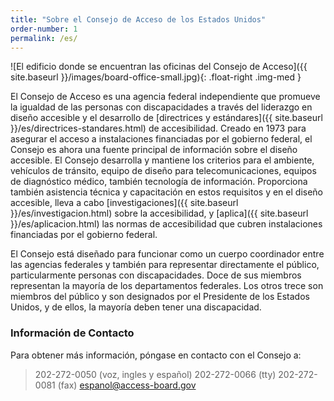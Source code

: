 ```yaml
---
title: "Sobre el Consejo de Acceso de los Estados Unidos"
order-number: 1
permalink: /es/
---
```


![El edificio donde se encuentran las oficinas del Consejo de Acceso]({{ site.baseurl }}/images/board-office-small.jpg){: .float-right .img-med }

El Consejo de Acceso es una agencia federal independiente que promueve la igualdad de las personas con discapacidades a través del liderazgo en diseño accesible y el desarrollo de [directrices y estándares]({{ site.baseurl }}/es/directrices-standares.html) de accesibilidad. Creado en 1973 para asegurar el acceso a instalaciones financiadas por el gobierno federal, el Consejo es ahora una fuente principal de información sobre el diseño accesible. El Consejo desarrolla y mantiene los criterios para el ambiente, vehículos de tránsito, equipo de diseño para telecomunicaciones, equipos de diagnóstico médico, también tecnología de información. Proporciona también asistencia técnica y capacitación en estos requisitos y en el diseño accesible, lleva a cabo [investigaciones]({{ site.baseurl }}/es/investigacion.html) sobre la accesibilidad, y [aplica]({{ site.baseurl }}/es/aplicacion.html) las normas de accesibilidad que cubren instalaciones financiadas por el gobierno federal.

El Consejo está diseñado para funcionar como un cuerpo coordinador entre las agencias federales y también para representar directamente el público, particularmente personas con discapacidades. Doce de sus miembros representan la mayoría de los departamentos federales. Los otros trece son miembros del público y son designados por el Presidente de los Estados Unidos, y de ellos, la mayoría deben tener una discapacidad.

### Información de Contacto

Para obtener más información, póngase en contacto con el Consejo a:

> 202-272-0050 (voz, ingles y español)
> 202-272-0066 (tty) 
> 202-272-0081 (fax)
> <espanol@access-board.gov>
